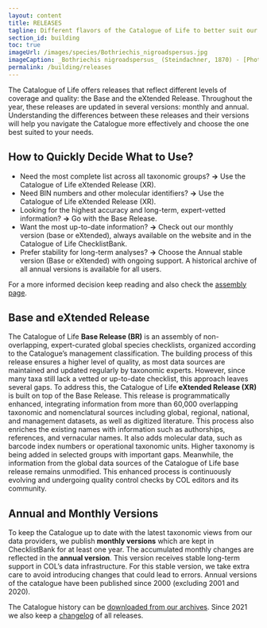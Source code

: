 ```yaml
---
layout: content
title: RELEASES
tagline: Different flavors of the Catalogue of Life to better suit our community
section_id: building
toc: true
imageUrl: /images/species/Bothriechis_nigroadspersus.jpg
imageCaption: _Bothriechis nigroadspersus_ (Steindachner, 1870) - [Photo CC By Charlie Nadeau](https://www.inaturalist.org/observations/277606956)
permalink: /building/releases
---
```


The Catalogue of Life offers releases that reflect different levels of coverage and quality: the Base and the eXtended Release. 
Throughout the year, these releases are updated in several versions: monthly and annual. 
Understanding the differences between these releases and their versions will help you navigate the Catalogue more effectively and choose the one best suited to your needs.

## How to  Quickly Decide What to Use?

- Need the most complete list across all taxonomic groups?  **->**  Use the Catalogue of Life eXtended Release (XR).
- Need BIN numbers and other molecular identifiers?  **->**  Use the Catalogue of Life eXtended Release (XR).
- Looking for the highest accuracy and long-term, expert-vetted information?  **->**  Go with the Base Release.
- Want the most up-to-date information?  **->**  Check out our monthly version (base or eXtended), always available on the website and in the Catalogue of Life ChecklistBank.
- Prefer stability for long-term analyses?  **->**  Choose the Annual stable version (Base or eXtended) with ongoing support. A historical archive of all annual versions is available for all users.

For a more informed decision keep reading and also check the [assembly page](/building/assembly).

## Base and eXtended Release

The Catalogue of Life **Base Release (BR)** is an assembly of non-overlapping, expert-curated global species checklists, organized according to the Catalogue’s management classification. 
The building process of this release ensures a higher level of quality, as most data sources are maintained and updated regularly by taxonomic experts. 
However, since many taxa still lack a vetted or up-to-date checklist, this approach leaves several gaps. 
To address this, the Catalogue of Life **eXtended Release (XR)** is built on top of the Base Release. 
This release is programmatically enhanced, integrating information from more than 60,000 overlapping taxonomic and nomenclatural sources 
including global, regional, national, and management datasets, as well as digitized literature. 
This process also enriches the existing names with information such as authorships, references, and vernacular names. 
It also adds molecular data, such as barcode index numbers or operational taxonomic units. Higher taxonomy is being added in selected groups with important gaps. 
Meanwhile, the information from the global data sources of the Catalogue of Life base release remains unmodified. 
This enhanced process is continuously evolving and undergoing quality control checks by COL editors and its community. 


## Annual and Monthly Versions

To keep the Catalogue up to date with the latest taxonomic views from our data providers, we publish **monthly versions** which are kept in ChecklistBank for at least one year. 
The accumulated monthly changes are reflected in the **annual version**.  This version receives stable long-term support in COL’s data infrastructure. 
For this stable version, we take extra care to avoid introducing changes that could lead to errors. Annual versions of the catalogue have been published since 2000 (excluding 2001 and 2020). 

The Catalogue history can be [downloaded from our archives](/data/download#past-releases).
Since 2021 we also keep a [changelog](/data/changelog) of all releases.

